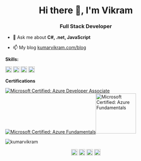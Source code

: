 <h1 align="center">Hi there 👋, I'm Vikram</h1>
<h3 align="center">Full Stack Developer</h3>

- 💬 Ask me about **C#, .net, JavaScript**

- 📫 My blog <a href="https://kumarvikram.com/">kumarvikram.com/blog</a>

**Skills:**

<p align="left"><img src=https://konpa.github.io/devicon/devicon.git/icons/bootstrap/bootstrap-plain.svg alt=bootstrap width="20" height="20"/> <img src=https://konpa.github.io/devicon/devicon.git/icons/csharp/csharp-original.svg alt=csharp width="20" height="20"/> <img src=https://konpa.github.io/devicon/devicon.git/icons/dot-net/dot-net-original-wordmark.svg alt=dotnet width="20" height="20"/> <img src=https://konpa.github.io/devicon/devicon.git/icons/javascript/javascript-original.svg alt=javascript width="20" height="20"/></p>

**Certifications**
<p><a href="https://www.youracclaim.com/badges/c91989c4-d6a7-4681-9a04-ae0f08780f75/public_url"><img src="https://kumarvikram.com/wp-content/uploads/2020/07/microsoft-certified-azure-developer-associate.png" alt="Microsoft Certified: Azure Developer Associate"/></a><a href="https://www.youracclaim.com/badges/062a8a50-2b6e-4691-b40b-1580e0c94a74/public_url"><img src="https://kumarvikram.com/wp-content/uploads/2020/07/microsoft-certified-azure-fundamentals.png" alt="Microsoft Certified: Azure Fundamentals"/></a><a href="https://www.youracclaim.com/badges/45155b90-86c6-4562-8a83-41713a7462cd/public_url"><img src="https://kumarvikram.com/wp-content/uploads/2014/02/exam-480-programming-in-html5-with-javascript-and-css3-320x320.png" alt="Microsoft Certified: Azure Fundamentals" width="126" height="126"/></a>
</p>

<p align="left"> <img src=https://github-readme-stats.vercel.app/api?username=kumarvikram&show_icons=true alt=kumarvikram /> </p>

<p align="center">
<a href=https://dev.to/kumarvikram target="blank"><img align="center" src=https://cdn.jsdelivr.net/npm/simple-icons@3.0.1/icons/dev-dot-to.svg alt="kumarvikram" height="20" width="20" /></a>
<a href=https://twitter.com/iamvikramkumar target="blank"><img align="center" src=https://cdn.jsdelivr.net/npm/simple-icons@3.0.1/icons/twitter.svg alt="iamvikramkumar" height="20" width="20" /></a>
<a href=https://linkedin.com/in/iamvikramkumar target="blank"><img align="center" src=https://cdn.jsdelivr.net/npm/simple-icons@3.0.1/icons/linkedin.svg alt="iamvikramkumar" height="20" width="20" /></a>
<a href=https://stackoverflow.com/users/679887/vikram-kumar target="blank"><img align="center" src=https://cdn.jsdelivr.net/npm/simple-icons@3.0.1/icons/stackoverflow.svg alt="users/679887/vikram-kumar" height="20" width="20" /></a>
</p>
